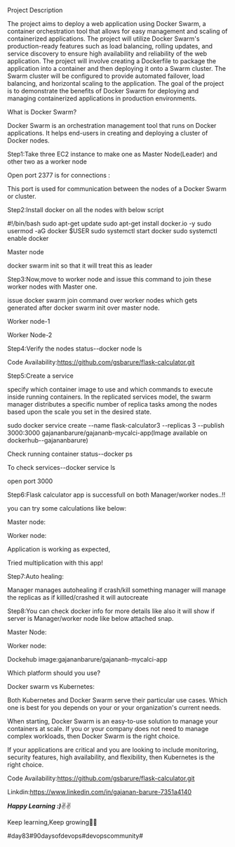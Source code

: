 Project Description

The project aims to deploy a web application using Docker Swarm, a container orchestration tool that allows for easy management and scaling of containerized applications. The project will utilize Docker Swarm's production-ready features such as load balancing, rolling updates, and service discovery to ensure high availability and reliability of the web application. The project will involve creating a Dockerfile to package the application into a container and then deploying it onto a Swarm cluster. The Swarm cluster will be configured to provide automated failover, load balancing, and horizontal scaling to the application. The goal of the project is to demonstrate the benefits of Docker Swarm for deploying and managing containerized applications in production environments.

What is Docker Swarm?

Docker Swarm is an orchestration management tool that runs on Docker applications. It helps end-users in creating and deploying a cluster of Docker nodes.

Step1:Take three EC2 instance to make one as Master Node(Leader) and other two as a worker node

Open port 2377 is for connections :

This port is used for communication between the nodes of a Docker Swarm or cluster.

Step2:Install docker on all the nodes with below script

#!/bin/bash
    sudo apt-get update
    sudo apt-get install docker.io -y
    sudo usermod -aG docker $USER
    sudo systemctl start docker
    sudo systemctl enable docker

Master node

docker swarm init so that it will treat this as leader

Step3:Now,move to worker node and issue this command to join these worker nodes with Master one.

issue docker swarm join command over worker nodes which gets generated after docker swarm init over master node.

Worker node-1

Worker Node-2

Step4:Verify the nodes status--docker node ls

Code Availability:https://github.com/gsbarure/flask-calculator.git

Step5:Create a service

specify which container image to use and which commands to execute inside running containers. In the replicated services model, the swarm manager distributes a specific number of replica tasks among the nodes based upon the scale you set in the desired state.

sudo docker service create --name flask-calculator3 --replicas 3 --publish 3000:3000 gajananbarure/gajananb-mycalci-app(Image available on dockerhub--gajananbarure)

Check running container status--docker ps

To check services--docker service ls

open port 3000

Step6:Flask calculator app is successfull on both Manager/worker nodes..!!

you can try some calculations like below:

Master node:

Worker node:

Application is working as expected,

Tried multiplication with this app!

Step7:Auto healing:

Manager manages autohealing if crash/kill something manager will manage the replicas as if killled/crashed it will autocreate

Step8:You can check docker info for more details like also it will show if server is Manager/worker node like below attached snap.

Master Node:

Worker node:

Dockehub image:gajananbarure/gajananb-mycalci-app

Which platform should you use?

Docker swarm vs Kubernetes:

Both Kubernetes and Docker Swarm serve their particular use cases. Which one is best for you depends on your or your organization's current needs.

When starting, Docker Swarm is an easy-to-use solution to manage your containers at scale. If you or your company does not need to manage complex workloads, then Docker Swarm is the right choice.

If your applications are critical and you are looking to include monitoring, security features, high availability, and flexibility, then Kubernetes is the right choice.


Code Availability:https://github.com/gsbarure/flask-calculator.git

Linkdin:https://www.linkedin.com/in/gajanan-barure-7351a4140

***Happy Learning :)***✌✌

Keep learning,Keep growing🎇🎇

#day83#90daysofdevops#devopscommunity#

